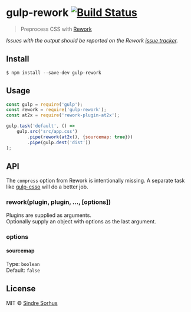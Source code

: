 # gulp-rework [![Build Status](https://travis-ci.org/sindresorhus/gulp-rework.svg?branch=master)](https://travis-ci.org/sindresorhus/gulp-rework)

> Preprocess CSS with [Rework](https://github.com/reworkcss/rework)

*Issues with the output should be reported on the Rework [issue tracker](https://github.com/reworkcss/rework/issues).*


## Install

```
$ npm install --save-dev gulp-rework
```


## Usage

```js
const gulp = require('gulp');
const rework = require('gulp-rework');
const at2x = require('rework-plugin-at2x');

gulp.task('default', () =>
	gulp.src('src/app.css')
		.pipe(rework(at2x(), {sourcemap: true}))
		.pipe(gulp.dest('dist'))
);
```


## API

The `compress` option from Rework is intentionally missing. A separate task like [gulp-csso](https://github.com/ben-eb/gulp-csso) will do a better job.

### rework(plugin, plugin, ..., [options])

Plugins are supplied as arguments.<br>
Optionally supply an object with options as the last argument.

### options

#### sourcemap

Type: `boolean`<br>
Default: `false`


## License

MIT © [Sindre Sorhus](https://sindresorhus.com)

